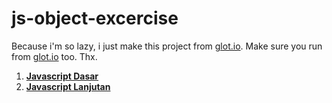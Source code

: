 # js-object-excercise
Because i'm so lazy, i just make this project from [glot.io](glot.io). Make sure you run from [glot.io](glot.io) too.
Thx.
1. [**Javascript Dasar**](https://github.com/virgiawankusuma/js-object-excercise/tree/js-dasar)
2. [**Javascript Lanjutan**](https://github.com/virgiawankusuma/js-object-excercise/tree/js-lanjutan)
